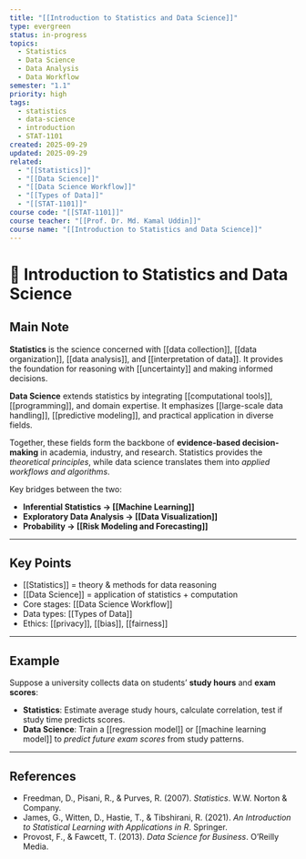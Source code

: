 ```yaml
---
title: "[[Introduction to Statistics and Data Science]]"
type: evergreen
status: in-progress
topics:
  - Statistics
  - Data Science
  - Data Analysis
  - Data Workflow
semester: "1.1"
priority: high
tags:
  - statistics
  - data-science
  - introduction
  - STAT-1101
created: 2025-09-29
updated: 2025-09-29
related:
  - "[[Statistics]]"
  - "[[Data Science]]"
  - "[[Data Science Workflow]]"
  - "[[Types of Data]]"
  - "[[STAT-1101]]"
course code: "[[STAT-1101]]"
course teacher: "[[Prof. Dr. Md. Kamal Uddin]]"
course name: "[[Introduction to Statistics and Data Science]]"
---
```


# 🌱 Introduction to Statistics and Data Science

## Main Note
**Statistics** is the science concerned with [[data collection]], [[data organization]], [[data analysis]], and [[interpretation of data]]. It provides the foundation for reasoning with [[uncertainty]] and making informed decisions.  

**Data Science** extends statistics by integrating [[computational tools]], [[programming]], and domain expertise. It emphasizes [[large-scale data handling]], [[predictive modeling]], and practical application in diverse fields.  

Together, these fields form the backbone of **evidence-based decision-making** in academia, industry, and research. Statistics provides the *theoretical principles*, while data science translates them into *applied workflows and algorithms*.  

Key bridges between the two:  
- **Inferential Statistics → [[Machine Learning]]**  
- **Exploratory Data Analysis → [[Data Visualization]]**  
- **Probability → [[Risk Modeling and Forecasting]]**  

---

## Key Points
- [[Statistics]] = theory & methods for data reasoning  
- [[Data Science]] = application of statistics + computation  
- Core stages: [[Data Science Workflow]]  
- Data types: [[Types of Data]]  
- Ethics: [[privacy]], [[bias]], [[fairness]]  

---

## Example
Suppose a university collects data on students’ **study hours** and **exam scores**:  
- **Statistics**: Estimate average study hours, calculate correlation, test if study time predicts scores.  
- **Data Science**: Train a [[regression model]] or [[machine learning model]] to *predict future exam scores* from study patterns.  

---

## References
- Freedman, D., Pisani, R., & Purves, R. (2007). *Statistics*. W.W. Norton & Company.  
- James, G., Witten, D., Hastie, T., & Tibshirani, R. (2021). *An Introduction to Statistical Learning with Applications in R*. Springer.  
- Provost, F., & Fawcett, T. (2013). *Data Science for Business*. O’Reilly Media.  
